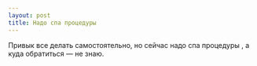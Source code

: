 ```yaml
---
layout: post 
title: Надо спа процедуры  
--- 
```

Привык все делать самостоятельно, но сейчас надо спа процедуры , а куда обратиться — не знаю.